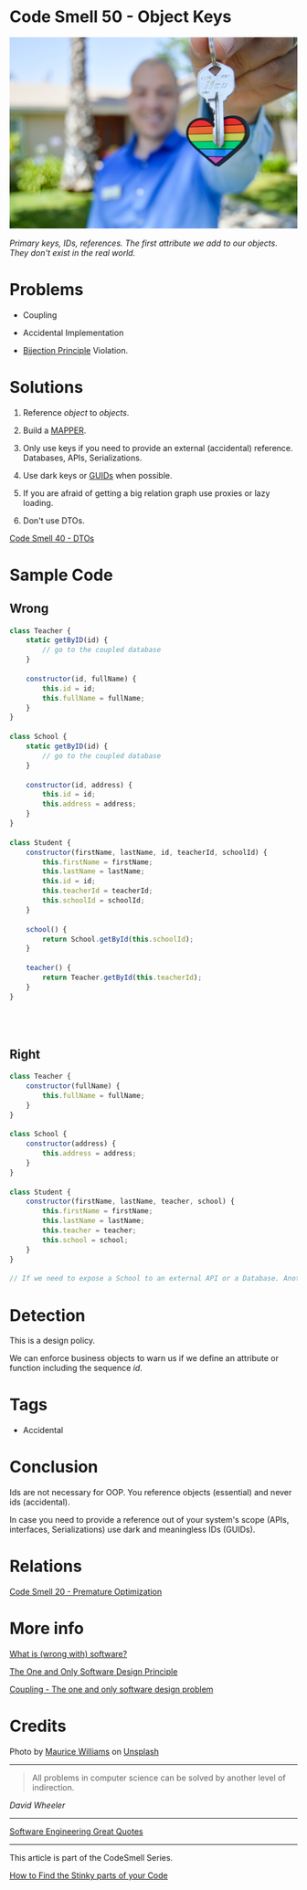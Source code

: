 # Code Smell 50 - Object Keys

![Code Smell 50 - Object Keys](maurice-williams-tPX992SVljo-unsplash.jpg)

*Primary keys, IDs, references. The first attribute we add to our objects. They don't exist in the real world.*

# Problems

- Coupling

- Accidental Implementation

- [Bijection Principle](../../Theory/The%20One%20and%20Only%20Software%20Design%20Principle/readme.md) Violation.

# Solutions

1. Reference *object* to *objects*.

2. Build a [MAPPER](../../Theory/What%20is%20(wrong%20with)%20software/readme.md).

3. Only use keys if you need to provide an external (accidental) reference. Databases, APIs, Serializations.

4. Use dark keys or [GUIDs](https://en.wikipedia.org/wiki/Universally_unique_identifier) when possible.

5. If you are afraid of getting a big relation graph use proxies or lazy loading.

6. Don't use DTOs.

[Code Smell 40 - DTOs](../../Code%20Smells/Code%20Smell%2040%20-%20DTOs/readme.md)

# Sample Code

## Wrong

[Gist Url]: # (https://gist.github.com/mcsee/388923d775ca893eb1e6ca4c28c3287f)
```javascript
class Teacher {
    static getByID(id) {
        // go to the coupled database
    }

    constructor(id, fullName) {
        this.id = id;
        this.fullName = fullName;
    }
}

class School {
    static getByID(id) {
        // go to the coupled database
    }

    constructor(id, address) {
        this.id = id;
        this.address = address;
    }
}

class Student {
    constructor(firstName, lastName, id, teacherId, schoolId) {
        this.firstName = firstName;
        this.lastName = lastName;
        this.id = id;
        this.teacherId = teacherId;
        this.schoolId = schoolId;
    }

    school() {
        return School.getById(this.schoolId);
    }

    teacher() {
        return Teacher.getById(this.teacherId);
    }
}


 
```

## Right

[Gist Url]: # (https://gist.github.com/mcsee/9a0f4f02514f740f3872cbc463d25c8b)
```javascript
class Teacher {
    constructor(fullName) {
        this.fullName = fullName;
    }
}

class School {
    constructor(address) {
        this.address = address;
    }
}

class Student {
    constructor(firstName, lastName, teacher, school) {
        this.firstName = firstName;
        this.lastName = lastName;
        this.teacher = teacher;
        this.school = school;
    }
}

// If we need to expose a School to an external API or a Database. Another object (not school) will keep the mapping externalId<->school and so on

```

# Detection

This is a design policy. 

We can enforce business objects to warn us if we define an attribute or function including the sequence *id*.

# Tags

- Accidental

# Conclusion

Ids are not necessary for OOP. You reference objects (essential) and never ids (accidental).

In case you need to provide a reference out of your system's scope (APIs, interfaces, Serializations) use dark and meaningless IDs (GUIDs).

# Relations

[Code Smell 20 - Premature Optimization](../../Code%20Smells/Code%20Smell%2020%20-%20Premature%20Optimization/readme.md)

# More info

[What is (wrong with) software?](../../Theory/What%20is%20(wrong%20with)%20software/readme.md)

[The One and Only Software Design Principle](../../Theory/The%20One%20and%20Only%20Software%20Design%20Principle/readme.md)

[Coupling - The one and only software design problem](../../Theory/Coupling%20-%20The%20one%20and%20only%20software%20design%20problem/readme.md)

# Credits

Photo by [Maurice Williams](https://unsplash.com/@mauricew98) on [Unsplash](https://unsplash.com/s/photos/keychain)

* * *

> All problems in computer science can be solved by another level of indirection.

_David Wheeler_
 
* * *
 
[Software Engineering Great Quotes](../../Quotes/Software%20Engineering%20Great%20Quotes/readme.md)

* * *

This article is part of the CodeSmell Series.

[How to Find the Stinky parts of your Code](../../Code%20Smells/How%20to%20Find%20the%20Stinky%20parts%20of%20your%20Code/readme.md)

